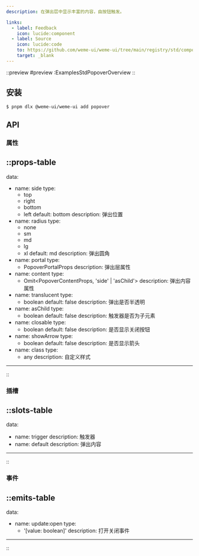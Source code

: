 ```yaml
---
description: 在弹出层中显示丰富的内容，由按钮触发。

links:
  - label: Feedback
    icon: lucide:component
  - label: Source
    icon: lucide:code
    to: https://github.com/weme-ui/weme-ui/tree/main/registry/std/components/popover
    target: _blank
---
```


::preview
#preview
:ExamplesStdPopoverOverview
::

## 安装

```shell [Terminal]
$ pnpm dlx @weme-ui/weme-ui add popover
```

## API

### 属性

::props-table
---
data:
  - name: side
    type:
      - top
      - right
      - bottom
      - left
    default: bottom
    description: 弹出位置
  - name: radius
    type:
      - none
      - sm
      - md
      - lg
      - xl
    default: md
    description: 弹出圆角
  - name: portal
    type:
      - PopoverPortalProps
    description: 弹出层属性
  - name: content
    type:
      - Omit<PopoverContentProps, 'side' | 'asChild'>
    description: 弹出内容属性
  - name: translucent
    type:
      - boolean
    default: false
    description: 弹出是否半透明
  - name: asChild
    type:
      - boolean
    default: false
    description: 触发器是否为子元素
  - name: closable
    type:
      - boolean
    default: false
    description: 是否显示关闭按钮
  - name: showArrow
    type:
      - boolean
    default: false
    description: 是否显示箭头
  - name: class
    type:
      - any
    description: 自定义样式
---
::

### 插槽

::slots-table
---
data:
  - name: trigger
    description: 触发器
  - name: default
    description: 弹出内容
---
::

### 事件

::emits-table
---
data:
  - name: update:open
    type:
      - '[value: boolean]'
    description: 打开关闭事件
---
::
